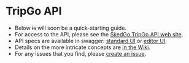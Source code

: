 # TripGo API

- Below ~~is~~ will soon be a quick-starting guide.
- For access to the API, please see the [SkedGo TripGo API web site](http://skedgo.com/tripgo-api).
- API specs are available in swagger: [standard UI](http://planck.buzzhives.com/swagger/index.html) or [editor UI](http://editor.swagger.io/#/?import=http://planck.buzzhives.com/tripgo.swagger.yaml).
- Details on the more intricate concepts are [in the Wiki](https://github.com/skedgo/tripgo-api/wiki).
- For any issues that you find, please [create an issue](https://github.com/skedgo/tripgo-api/issues).
